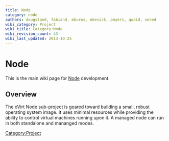 ```yaml
---
title: Node
category: node
authors: dougsland, fabiand, mburns, nkesick, pmyers, quaid, vered
wiki_category: Project
wiki_title: Category:Node
wiki_revision_count: 43
wiki_last_updated: 2013-10-25
---
```


# Node

This is the main wiki page for [Node](Node) development.

## Overview

The oVirt Node sub-project is geared toward building a small, robust operating system image. It uses minimal resources while providing the ability to control virtual machines running upon it. A managed node can run in both standalone and mananged modes.

<Category:Project>
